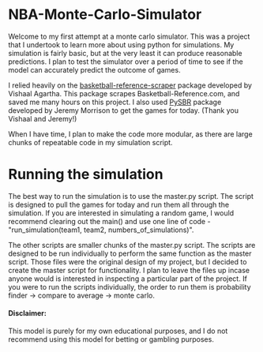 # NBA-Monte-Carlo-Simulator

Welcome to my first attempt at a monte carlo simulator. This was a project that I undertook to learn more about using python for simulations. My simulation is fairly basic, but at the very least it can produce reasonable predictions. I plan to test the simulator over a period of time to see if the model can accurately predict the outcome of games.

I relied heavily on the [basketball-reference-scraper](https://github.com/vishaalagartha/basketball_reference_scraper/blob/master/README.md) package developed by Vishaal Agartha. This package scrapes Basketball-Reference.com, and saved me many hours on this project. I also used [PySBR](https://github.com/JeMorriso/PySBR/blob/main/README.md) package developed by Jeremy Morrison to get the games for today. (Thank you Vishaal and Jeremy!)

When I have time, I plan to make the code more modular, as there are large chunks of repeatable code in my simulation script.

# Running the simulation

  The best way to run the simulation is to use the master.py script. The script is designed to pull the games for today and run them all through the simulation. If you are interested in simulating a random game, I would recommend clearing out the main() and use one line of code - "run_simulation(team1, team2, numbers_of_simulations)".

  The other scripts are smaller chunks of the master.py script. The scripts are designed to be run individually to perform the same function as the master script. Those files were the original design of my project, but I decided to create the master script for functionality. I plan to leave the files up incase anyone would is interested in inspecting a particular part of the project. If you were to run the scripts individually, the order to run them is probability finder -> compare to average -> monte carlo.
  

#### Disclaimer: 
This model is purely for my own educational purposes, and I do not recommend using this model for betting or gambling purposes.
